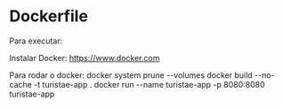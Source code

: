 # Dockerfile

Para executar:

Instalar Docker: https://www.docker.com

Para rodar o docker: 
                     docker system prune --volumes
                     docker build --no-cache -t turistae-app . 
                     docker run --name turistae-app -p 8080:8080 turistae-app
